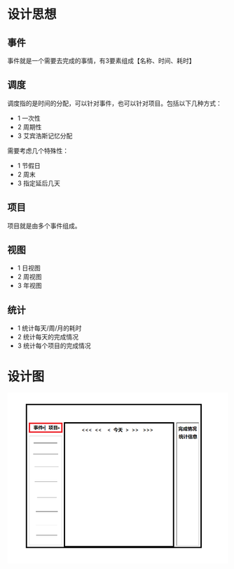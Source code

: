 # 设计思想

## 事件
事件就是一个需要去完成的事情，有3要素组成【名称、时间、耗时】
## 调度
调度指的是时间的分配，可以针对事件，也可以针对项目。包括以下几种方式：
- 1 一次性
- 2 周期性
- 3 艾宾浩斯记忆分配

需要考虑几个特殊性：
- 1 节假日
- 2 周末
- 3 指定延后几天
## 项目
项目就是由多个事件组成。
## 视图
- 1 日视图
- 2 周视图
- 3 年视图
## 统计
- 1 统计每天/周/月的耗时
- 2 统计每天的完成情况
- 3 统计每个项目的完成情况

# 设计图

![Alt text](image.png)